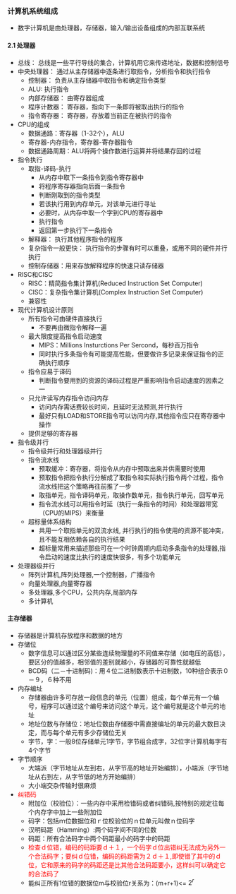 ### 计算机系统组成

- 数字计算机是由处理器，存储器，输入/输出设备组成的内部互联系统

#### 2.1 处理器
- 总线： 总线是一些平行导线的集合，计算机用它来传递地址，数据和控制信号
- 中央处理器： 通过从主存储器中逐条进行取指令，分析指令和执行指令
    - 控制器： 负责从主存储器中取指令和确定指令类型
    - ALU: 执行指令
    - 内部存储器： 由寄存器组成
    - 程序计数器： 寄存器，指向下一条即将被取出执行的指令
    - 指令寄存器： 寄存器，存放着当前正在被执行的指令
- CPU的组成
    - 数据通路：寄存器（1-32个），ALU
    - 寄存器-内存指令，寄存器-寄存器指令
    - 数据通路周期：ALU将两个操作数进行运算并将结果存回的过程
- 指令执行
    - 取指-译码-执行
        - 从内存中取下一条指令到指令寄存器中
        - 将程序寄存器指向后面一条指令
        - 判断刚取到的指令类型
        - 若该执行用到内存单元，对该单元进行寻址
        - 必要时，从内存中取一个字到CPU的寄存器中
        - 执行指令
        - 返回第一步执行下一条指令
    - 解释器： 执行其他程序指令的程序
    - 复杂指令一般更快： 执行指令的步骤有时可以重叠，或用不同的硬件并行执行
    - 控制存储器：用来存放解释程序的快速只读存储器
- RISC和CISC
    - RISC：精简指令集计算机(Reduced Instruction Set Computer)
    - CISC：复杂指令集计算机(Complex Instruction Set Computer)
    - 兼容性
- 现代计算机设计原则
    - 所有指令可由硬件直接执行
        - 不要再由微指令解释一遍
    - 最大限度提高指令启动速度
        - MIPS：Millions Insturctions Per Sercond，每秒百万指令
        - 同时执行多条指令有可能提高性能，但要做许多记录来保证指令的正确执行顺序
    - 指令应易于译码
        - 判断指令要用到的资源的译码过程是严重影响指令启动速度的因素之一
    - 只允许读写内存指令访问内存
        - 访问内存需话费较长时间，且延时无法预测,并行执行
        - 最好只有LOAD和STORE指令可以访问内存,其他指令应只在寄存器中操作
    - 提供足够的寄存器
- 指令级并行
    - 指令级并行和处理器级并行
    - 指令流水线
        - 预取缓冲：寄存器，将指令从内存中预取出来并供需要时使用
        - 预取指令把指令执行分解成了取指令和实际执行指令两个过程，指令流水线把这个策略再往前推了一步
        - 取指单元，指令译码单元，取操作数单元，指令执行单元，回写单元
        - 指令流水线可以用指令时延（执行一条指令的时间）和处理器带宽（CPU的MIPS）来衡量
    - 超标量体系结构
        - 共用一个取指单元的双流水线, 并行执行的指令使用的资源不能冲突，且不能互相依赖各自的执行结果
        - 超标量常用来描述那些可在一个时钟周期内启动多条指令的处理器,指令启动的速度比执行的速度快很多，有多个功能单元
- 处理器级并行
    - 阵列计算机,阵列处理器,一个控制器，广播指令
    - 向量处理器,向量寄存器
    - 多处理器,多个CPU，公共内存,局部内存
    - 多计算机

#### 主存储器
- 存储器是计算机存放程序和数据的地方
- 存储位
    - 数字信息可以通过区分某些连续物理量的不同值来存储（如电压的高低），要区分的值越多，相邻值的差别就越小，存储器的可靠性就越低
    - BCD码（二－十进制码)：用４位二进制数表示十进制数，10种组合表示０－９，６种不用
- 内存编址
    - 存储器由许多可存放一段信息的单元（位置）组成，每个单元有一个编号，程序可以通过这个编号来访问这个单元，这个编号就是这个单元的地址
    - 地址位数与存储位：地址位数由存储器中需直接编址的单元的最大数目决定，而与每个单元有多少存储位无关
    - 字节，字：一般8位存储单元1字节，字节组合成字，32位字计算机每字有4个字节
- 字节顺序
    - 大端派（字节地址从左到右，从字节高的地址开始编排），小端派（字节地址从右到左，从字节低的地方开始编排）
    - 大小端交杂传输时很麻烦
- <font color='red'>纠错码</font>
    - 附加位（校验位）：一些内存中采用检错码或者纠错码,按特别的规定往每个内存字中加上一些附加位
    - 码字：包括ｍ位数据位和ｒ位校验位的ｎ位单元叫做ｎ位码字
    - 汉明码距（Hamming）:两个码字间不同的位数
    - 码距：所有合法码字中两个码距最小的码字中的码距
    - <font color='red'>检查ｄ位错，编码的码距要ｄ＋１，一个码字ｄ位出错纠无法成为另外一个合法码字；要纠ｄ位错，编码的码距需为２ｄ＋１,即使错了其中的ｄ位，它和原来的码字的码距还是比其他合法码距要小，这样纠可以确定它的合法码了</font>
    - 能纠正所有1位错的数据位m与校验位r关系为：(m+r+1)<= $2^r$